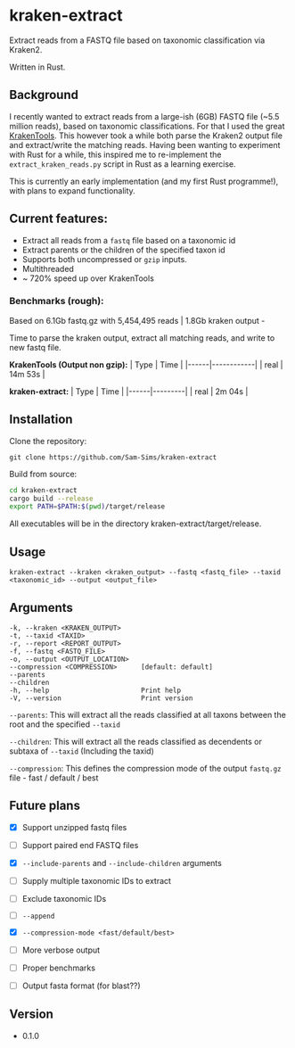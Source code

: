 # kraken-extract

Extract reads from a FASTQ file based on taxonomic classification via Kraken2.

Written in Rust.

## Background

I recently wanted to extract reads from a large-ish (6GB) FASTQ file (~5.5 million reads), based on taxonomic classifications. For that I used the great [KrakenTools](https://github.com/jenniferlu717/KrakenTools). This however took a while both parse the Kraken2 output file and extract/write the matching reads. Having been wanting to experiment with Rust for a while, this inspired me to re-implement the `extract_kraken_reads.py` script in Rust as a learning exercise.

This is currently an early implementation (and my first Rust programme!), with plans to expand functionality.

## Current features:

- Extract all reads from a `fastq` file based on a taxonomic id
- Extract parents or the children of the specified taxon id
- Supports both uncompressed or `gzip` inputs.
- Multithreaded
- ~ 720% speed up over KrakenTools 

### Benchmarks (rough):

Based on 6.1Gb fastq.gz with 5,454,495 reads | 1.8Gb kraken output - 

Time to parse the kraken output, extract all matching reads, and write to new fastq file.

**KrakenTools (Output non gzip):**
| Type | Time       |
|------|------------|
| real | 14m 53s |

**kraken-extract:**
| Type | Time    |
|------|---------|
| real | 2m 04s |

## Installation

Clone the repository:
```
git clone https://github.com/Sam-Sims/kraken-extract
```

Build from source:
```bash
cd kraken-extract
cargo build --release
export PATH=$PATH:$(pwd)/target/release
```

All executables will be in the directory kraken-extract/target/release.

## Usage

```
kraken-extract --kraken <kraken_output> --fastq <fastq_file> --taxid <taxonomic_id> --output <output_file>
```

## Arguments
```
-k, --kraken <KRAKEN_OUTPUT>            
-t, --taxid <TAXID>              
-r, --report <REPORT_OUTPUT>            
-f, --fastq <FASTQ_FILE>              
-o, --output <OUTPUT_LOCATION>            
--compression <COMPRESSION>      [default: default]
--parents                    
--children                   
-h, --help                       Print help
-V, --version                    Print version
```

`--parents`: This will extract all the reads classified at all taxons between the root and the specified `--taxid`

`--children`: This will extract all the reads classified as decendents or subtaxa of `--taxid` (Including the taxid)

`--compression`: This defines the compression mode of the output `fastq.gz` file - fast / default / best

## Future plans
- [x] Support unzipped fastq files
- [ ] Support paired end FASTQ files
- [x] `--include-parents` and `--include-children` arguments
- [ ] Supply multiple taxonomic IDs to extract
- [ ] Exclude taxonomic IDs
- [ ] `--append`
- [x] `--compression-mode <fast/default/best>`
- [ ] More verbose output
- [ ] Proper benchmarks
- [ ] Output fasta format (for blast??)


## Version
- 0.1.0
